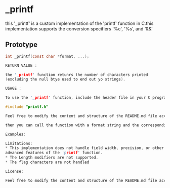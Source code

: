 # _printf

this '_printf' is a custom implementation of the 'printf' function in C.this implementation supports the conversion specifiers '%c', '%s', and '&&'

## Prototype

```c
int _printf(const char *format, ...);

RETURN VALUE :

the '_printf' function retunrs the number of characters printed
(excluding the null btye used to end out yo strings).

USAGE :

To use the '_printf' function, include the header file in your C program:

#include "printf.h"

Feel free to modify the content and structure of the README.md file according to your specific needs.

then you can call the function with a format string and the corresponding arguments:

Examples:

Limitations:
* This implementation does not handle field width, precision, or other
advanced features of the 'printf' function.
* The Length modifiers are not supported.
* The flag characters are not handled

License:

Feel free to modify the content and structure of the README.md file according to your specific needs.
